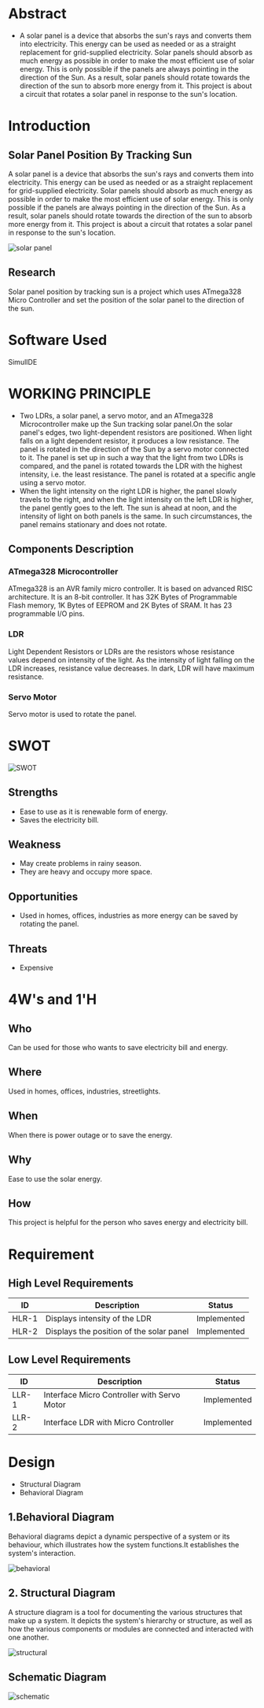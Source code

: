 # Abstract
  * A solar panel is a device that absorbs the sun's rays and converts them into electricity.
This energy can be used as needed or as a straight replacement for grid-supplied electricity.
Solar panels should absorb as much energy as possible in order to make the most efficient use of solar energy.
This is only possible if the panels are always pointing in the direction of the Sun.
As a result, solar panels should rotate towards the direction of the sun to absorb more energy from it.
This project is about a circuit that rotates a solar panel in response to the sun's location.

# Introduction
## Solar Panel Position By Tracking Sun


A solar panel is a device that absorbs the sun's rays and converts them into electricity. This energy can be used as needed or as a straight replacement for grid-supplied electricity. Solar panels should absorb as much energy as possible in order to make the most efficient use of solar energy. This is only possible if the panels are always pointing in the direction of the Sun. As a result, solar panels should rotate towards the direction of the sun to absorb more energy from it. This project is about a circuit that rotates a solar panel in response to the sun's location.

![solar panel](https://encrypted-tbn0.gstatic.com/images?q=tbn:ANd9GcSd6-Iv49C7uf8oDBvVlUaoKsjf49Qu1zWKoQ&usqp=CAU)

## Research

Solar panel position by tracking sun is a project which uses ATmega328 Micro Controller and set the position of the solar panel to the direction of the sun.

# Software Used

SimulIDE

# WORKING PRINCIPLE

* Two LDRs, a solar panel, a servo motor, and an ATmega328 Microcontroller make up the Sun tracking solar panel.On the solar panel's edges, two light-dependent resistors are positioned. When light falls on a light dependent resistor, it produces a low resistance. The panel is rotated in the direction of the Sun by a servo motor connected to it. The panel is set up in such a way that the light from two LDRs is compared, and the panel is rotated towards the LDR with the highest intensity, i.e. the least resistance. The panel is rotated at a specific angle using a servo motor.
* When the light intensity on the right LDR is higher, the panel slowly travels to the right, and when the light intensity on the left LDR is higher, the panel gently goes to the left. The sun is ahead at noon, and the intensity of light on both panels is the same. In such circumstances, the panel remains stationary and does not rotate.

## Components Description

### ATmega328 Microcontroller

ATmega328 is an AVR family micro controller. It is based on advanced RISC architecture. It is an 8-bit controller. It has 32K Bytes of Programmable Flash memory, 1K Bytes of EEPROM and 2K Bytes of SRAM. It has 23 programmable I/O pins.

### LDR

Light Dependent Resistors or LDRs are the resistors whose resistance values depend on intensity of the light. As the intensity of light falling on the LDR increases, resistance value decreases. In dark, LDR will have maximum resistance.

### Servo Motor

Servo motor is used to rotate the panel.

# SWOT

![SWOT](https://encrypted-tbn0.gstatic.com/images?q=tbn:ANd9GcSCoKXtsAGL7QURgteo7NtMA5ENk-Sq1vaj0w&usqp=CAU)

## Strengths

* Ease to use as it is renewable form of energy.
* Saves the electricity bill.

## Weakness

* May create problems in rainy season.
* They are heavy and occupy more space.

## Opportunities

* Used in homes, offices, industries as more energy can be saved by rotating the panel.

## Threats

* Expensive

# 4W's and 1'H

## Who

Can be used for those who wants to save electricity bill and energy.

## Where

Used in homes, offices, industries, streetlights.

## When

When there is power outage or to save the energy.

## Why

Ease to use the solar energy.

## How

This project is helpful for the person who saves energy and electricity bill.

# Requirement

## High Level Requirements
| ID  | Description | Status |
| --- | --- | --- |
| HLR-1 | Displays intensity of the LDR | Implemented |
| HLR-2 | Displays the position of the solar panel | Implemented |
## Low Level Requirements
| ID  | Description | Status |
| --- | --- | --- |
| LLR-1 | Interface Micro Controller with Servo Motor | Implemented |
| LLR-2 | Interface LDR with  Micro Controller  | Implemented |

# Design

* Structural Diagram
* Behavioral Diagram

## 1.Behavioral Diagram

Behavioral diagrams depict a dynamic perspective of a system or its behaviour, which illustrates how the system functions.It establishes the system's interaction.

![behavioral](https://github.com/Soundarya30/M2_Project/blob/main/2_Design/Block%20Diagram.drawio.png)

## 2. Structural Diagram

A structure diagram is a tool for documenting the various structures that make up a system. It depicts the system's hierarchy or structure, as well as how the various components or modules are connected and interacted with one another.


![structural](https://github.com/Soundarya30/M2_Project/blob/main/2_Design/structuraldiagram.drawio.png)

## Schematic Diagram

![schematic](https://github.com/Soundarya30/M2_Project/blob/main/2_Design/Schematic%20Diagram.png)
